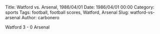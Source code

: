 Title: Watford vs. Arsenal, 1986/04/01
Date: 1986/04/01 00:00
Category: sports
Tags: football, football scores, Watford, Arsenal
Slug: watford-vs-arsenal
Author: carbonero


Watford 3 - 0 Arsenal
